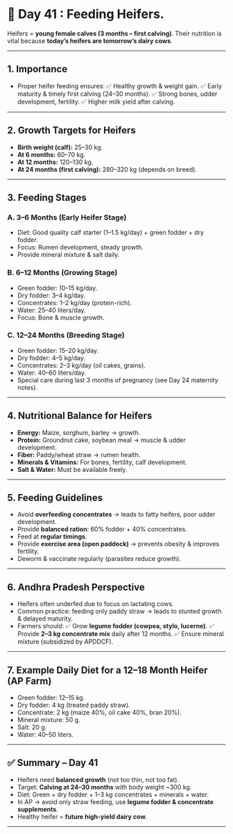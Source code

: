 <h1>🐄 Day 41 : Feeding Heifers.</h1>

Heifers = **young female calves (3 months – first calving)**. Their nutrition is vital because **today’s heifers are tomorrow’s dairy cows**.


---

## 1. Importance

* Proper heifer feeding ensures:
  ✅ Healthy growth & weight gain.
  ✅ Early maturity & timely first calving (24–30 months).
  ✅ Strong bones, udder development, fertility.
  ✅ Higher milk yield after calving.

---

## 2. Growth Targets for Heifers

* **Birth weight (calf):** 25–30 kg.
* **At 6 months:** 60–70 kg.
* **At 12 months:** 120–130 kg.
* **At 24 months (first calving):** 280–320 kg (depends on breed).

---

## 3. Feeding Stages

### **A. 3–6 Months (Early Heifer Stage)**

* Diet: Good quality calf starter (1–1.5 kg/day) + green fodder + dry fodder.
* Focus: Rumen development, steady growth.
* Provide mineral mixture & salt daily.

### **B. 6–12 Months (Growing Stage)**

* Green fodder: 10–15 kg/day.
* Dry fodder: 3–4 kg/day.
* Concentrates: 1–2 kg/day (protein-rich).
* Water: 25–40 liters/day.
* Focus: Bone & muscle growth.

### **C. 12–24 Months (Breeding Stage)**

* Green fodder: 15–20 kg/day.
* Dry fodder: 4–5 kg/day.
* Concentrates: 2–3 kg/day (oil cakes, grains).
* Water: 40–60 liters/day.
* Special care during last 3 months of pregnancy (see Day 24 maternity notes).

---

## 4. Nutritional Balance for Heifers

* **Energy:** Maize, sorghum, barley → growth.
* **Protein:** Groundnut cake, soybean meal → muscle & udder development.
* **Fiber:** Paddy/wheat straw → rumen health.
* **Minerals & Vitamins:** For bones, fertility, calf development.
* **Salt & Water:** Must be available freely.

---

## 5. Feeding Guidelines

* Avoid **overfeeding concentrates** → leads to fatty heifers, poor udder development.
* Provide **balanced ration**: 60% fodder + 40% concentrates.
* Feed at **regular timings**.
* Provide **exercise area (open paddock)** → prevents obesity & improves fertility.
* Deworm & vaccinate regularly (parasites reduce growth).

---

## 6. Andhra Pradesh Perspective

* Heifers often underfed due to focus on lactating cows.
* Common practice: feeding only paddy straw → leads to stunted growth & delayed maturity.
* Farmers should:
  ✅ Grow **legume fodder (cowpea, stylo, lucerne)**.
  ✅ Provide **2–3 kg concentrate mix** daily after 12 months.
  ✅ Ensure mineral mixture (subsidized by APDDCF).

---

## 7. Example Daily Diet for a 12–18 Month Heifer (AP Farm)

* Green fodder: 12–15 kg.
* Dry fodder: 4 kg (treated paddy straw).
* Concentrate: 2 kg (maize 40%, oil cake 40%, bran 20%).
* Mineral mixture: 50 g.
* Salt: 20 g.
* Water: 40–50 liters.

---

## ✅ Summary – Day 41

* Heifers need **balanced growth** (not too thin, not too fat).
* Target: **Calving at 24–30 months** with body weight \~300 kg.
* Diet: Green + dry fodder + 1–3 kg concentrates + minerals + water.
* In AP → avoid only straw feeding, use **legume fodder & concentrate supplements**.
* Healthy heifer = **future high-yield dairy cow**.

---

